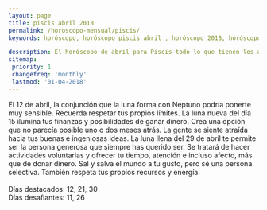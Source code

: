 ```yaml
---
layout: page
title: piscis abril 2018 
permalink: /horoscopo-mensual/piscis/
keywords: horóscopo, horóscopo piscis abril , horóscopo 2018, horóscopo esperanza gracia, horoscop, horóscopos gratis, horoscopo piscis, horoscopo piscis 2018, Tarot, Astrologia, Zodíaco, piscis, horoscopo gratis, horoscopo del mes 

description: El horóscopo de abril para Piscis todo lo que tienen los astros preparados para este mes, amor, trabajo, familia. Todo sobre astrologia, tarot, predicciones.
sitemap:
 priority: 1
 changefreq: 'monthly'
 lastmod: '01-04-2018'
---
```



El 12 de abril, la conjunción que la luna forma con Neptuno podría ponerte muy sensible. Recuerda respetar tus propios límites. La luna nueva del día 15 ilumina tus finanzas y posibilidades de ganar dinero. Crea una opción que no parecía posible uno o dos meses atrás. La gente se siente atraída hacia tus buenas e ingeniosas ideas. La luna llena del 29 de abril te permite ser la persona generosa que siempre has querido ser. Se tratará de hacer actividades voluntarias y ofrecer tu tiempo, atención e incluso afecto, más que de donar dinero. Sal y salva el mundo a tu gusto, pero sé una persona selectiva. También respeta tus propios recursos y energía. <br><br>Días destacados: 12, 21, 30<br>Días desafiantes: 11, 26